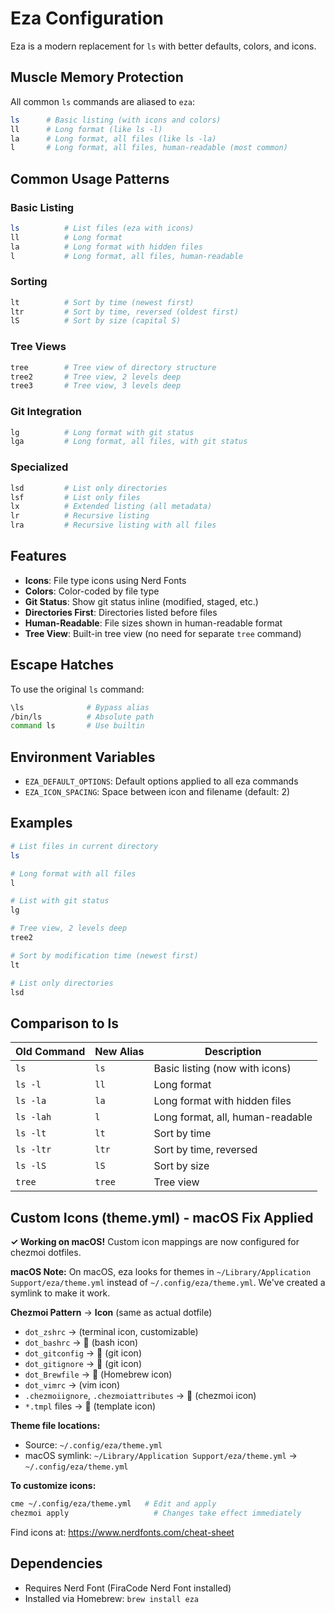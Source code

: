 # Eza Configuration

Eza is a modern replacement for `ls` with better defaults, colors, and icons.

## Muscle Memory Protection

All common `ls` commands are aliased to `eza`:

```bash
ls      # Basic listing (with icons and colors)
ll      # Long format (like ls -l)
la      # Long format, all files (like ls -la)
l       # Long format, all files, human-readable (most common)
```

## Common Usage Patterns

### Basic Listing
```bash
ls          # List files (eza with icons)
ll          # Long format
la          # Long format with hidden files
l           # Long format, all files, human-readable
```

### Sorting
```bash
lt          # Sort by time (newest first)
ltr         # Sort by time, reversed (oldest first)
lS          # Sort by size (capital S)
```

### Tree Views
```bash
tree        # Tree view of directory structure
tree2       # Tree view, 2 levels deep
tree3       # Tree view, 3 levels deep
```

### Git Integration
```bash
lg          # Long format with git status
lga         # Long format, all files, with git status
```

### Specialized
```bash
lsd         # List only directories
lsf         # List only files
lx          # Extended listing (all metadata)
lr          # Recursive listing
lra         # Recursive listing with all files
```

## Features

- **Icons**: File type icons using Nerd Fonts
- **Colors**: Color-coded by file type
- **Git Status**: Show git status inline (modified, staged, etc.)
- **Directories First**: Directories listed before files
- **Human-Readable**: File sizes shown in human-readable format
- **Tree View**: Built-in tree view (no need for separate `tree` command)

## Escape Hatches

To use the original `ls` command:

```bash
\ls              # Bypass alias
/bin/ls          # Absolute path
command ls       # Use builtin
```

## Environment Variables

- `EZA_DEFAULT_OPTIONS`: Default options applied to all eza commands
- `EZA_ICON_SPACING`: Space between icon and filename (default: 2)

## Examples

```bash
# List files in current directory
ls

# Long format with all files
l

# List with git status
lg

# Tree view, 2 levels deep
tree2

# Sort by modification time (newest first)
lt

# List only directories
lsd
```

## Comparison to ls

| Old Command | New Alias | Description |
|-------------|-----------|-------------|
| `ls` | `ls` | Basic listing (now with icons) |
| `ls -l` | `ll` | Long format |
| `ls -la` | `la` | Long format with hidden files |
| `ls -lah` | `l` | Long format, all, human-readable |
| `ls -lt` | `lt` | Sort by time |
| `ls -ltr` | `ltr` | Sort by time, reversed |
| `ls -lS` | `lS` | Sort by size |
| `tree` | `tree` | Tree view |

## Custom Icons (theme.yml) - macOS Fix Applied

**✓ Working on macOS!** Custom icon mappings are now configured for chezmoi dotfiles.

**macOS Note:** On macOS, eza looks for themes in `~/Library/Application Support/eza/theme.yml` instead of `~/.config/eza/theme.yml`. We've created a symlink to make it work.

**Chezmoi Pattern** → **Icon** (same as actual dotfile)
- `dot_zshrc` →  (terminal icon, customizable)
- `dot_bashrc` → 󱆃 (bash icon)
- `dot_gitconfig` → 󰊢 (git icon)
- `dot_gitignore` → 󰊢 (git icon)
- `dot_Brewfile` → 󱁤 (Homebrew icon)
- `dot_vimrc` →  (vim icon)
- `.chezmoiignore`, `.chezmoiattributes` → 󰆍 (chezmoi icon)
- `*.tmpl` files → 󰗀 (template icon)

**Theme file locations:**
- Source: `~/.config/eza/theme.yml`
- macOS symlink: `~/Library/Application Support/eza/theme.yml` → `~/.config/eza/theme.yml`

**To customize icons:**
```bash
cme ~/.config/eza/theme.yml   # Edit and apply
chezmoi apply                   # Changes take effect immediately
```

Find icons at: https://www.nerdfonts.com/cheat-sheet

## Dependencies

- Requires Nerd Font (FiraCode Nerd Font installed)
- Installed via Homebrew: `brew install eza`
